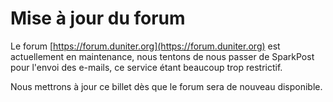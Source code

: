 # Mise à jour du forum

Le forum [https://forum.duniter.org](https://forum.duniter.org) est actuellement en maintenance, nous tentons de nous passer de SparkPost pour l'envoi des e-mails, ce service étant beaucoup trop restrictif.

Nous mettrons à jour ce billet dès que le forum sera de nouveau disponible.
